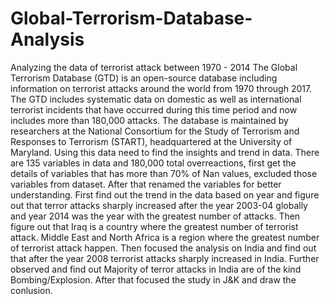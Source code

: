 # Global-Terrorism-Database-Analysis
Analyzing the data of terrorist attack between 1970 - 2014
The Global Terrorism Database (GTD) is an open-source database including information on terrorist attacks around the world from 1970 through 2017. The GTD includes systematic data on domestic as well as international terrorist incidents that have occurred during this time period and now includes more than 180,000 attacks. The database is maintained by researchers at the National Consortium for the Study of Terrorism and Responses to Terrorism (START), headquartered at the University of Maryland.
Using this data need to find the insights and trend in data.
There are 135 variables in data and 180,000 total overreactions, first get the details of variables that has more than 70% of Nan values, excluded those variables from dataset. After that renamed the variables for better understanding.
First find out the trend in the data based on year and figure out that terror attacks sharply increased after the year 2003-04 globally and year 2014 was the year with the greatest number of attacks.
Then figure out that Iraq is a country where the greatest number of terrorist attack.
Middle East and North Africa is a region where the greatest number of terrorist attack happen.
Then focused the analysis on India and find out that after the year 2008 terrorist attacks sharply increased in India.
Further observed and find out Majority of terror attacks in India are of the kind Bombing/Explosion.
After that focused the study in J&K and draw the conlusion.
